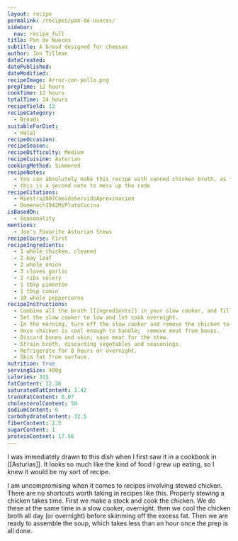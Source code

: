 ```yaml
---
layout: recipe
permalink: /recipes/pan-de-nueces/
sidebar:
  nav: recipe_full
title: Pan de Nueces
subtitle: A bread designed for cheeses
author: Jon Tillman
dateCreated: 
datePublished: 
dateModified: 
recipeImage: Arroz-con-pollo.png
prepTime: 12 hours
cookTime: 12 hours
totalTime: 24 hours
recipeYield: 12
recipeCategory:
  - Breads
suitableForDiet:
  - Halal
recipeOccasion: 
recipeSeason: 
recipeDifficulty: Medium
recipeCuisine: Asturian
cookingMethod: Simmered
recipeNotes:
  - You can absolutely make this recipe with canned chicken broth, as time and budget allows.
  - this is a second note to mess up the code
recipeCitations:
  - Riestra2007ComidoServidoAproximacion
  - Domenech1942MiPlatoCocina
isBasedOn:
  - Seasonality
mentions:
  - Jon's Favorite Asturian Stews
recipeCourse: First
recipeIngredients:
  - 1 whole chicken, cleaned
  - 2 bay leaf
  - 2 whole onion
  - 3 cloves garlic
  - 2 ribs celery
  - 1 tbsp pimentón
  - 1 tbsp cumin
  - 10 whole peppercorns
recipeInstructions:
  - Combine all the broth [[ingredients]] in your slow cooker, and fill with water to just cover the chicken (about 2 quarts).
  - Set the slow cooker to low and let cook overnight.
  - In the morning, turn off the slow cooker and remove the chicken to a strainer set over a bowl. Let cool.
  - Once chicken is cool enough to handle;  remove meat from bones.
  - Discard bones and skin; save meat for the stew.
  - Strain broth, discarding vegetables and seasonings.
  - Refrigerate for 8 hours or overnight.
  - Skim fat from surface.
nutrition: true
servingSize: 400g
calories: 315
fatContent: 12.26
saturatedFatContent: 3.42
transFatContent: 0.07
cholesterolContent: 58
sodiumContent: 6
carbohydrateContent: 32.5
fiberContent: 2.5
sugarContent: 1
proteinContent: 17.56
---
```


I was immediately drawn to this dish when I first saw it in a cookbook in [[Asturias]]. It looks so much like the kind of food I grew up eating, so I knew it would be my sort of recipe. 

I am uncompromising when it comes to recipes involving stewed chicken. There are no shortcuts worth taking in recipes like this. Properly stewing a chicken takes time. First we make a stock and cook the chicken. We do these at the same time in a slow cooker, overnight. then we cool the chicken broth all day (or overnight) before skimming off the excess fat. Then we are ready to assemble the soup, which takes less than an hour once the prep is all done.
